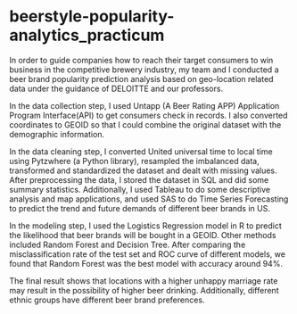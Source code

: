# beerstyle-popularity-analytics_practicum

In order to guide companies how to reach their target consumers to win business in the competitive brewery industry, my team and I conducted a beer brand popularity prediction analysis based on geo-location related data under the guidance of DELOITTE and our professors.

In the data collection step, I used Untapp (A Beer Rating APP) Application Program Interface(API) to get consumers check in records. I also converted coordinates to GEOID so that I could combine the original dataset with the demographic information.

In the data cleaning step, I converted United universal time to local time using Pytzwhere (a Python library), resampled the imbalanced data, transformed and standardized the dataset and dealt with missing values. 
After preprocessing the data, I stored the dataset in SQL and did some summary statistics. Additionally, I used Tableau to do some descriptive analysis and map applications, and used SAS to do Time Series Forecasting to predict the trend and future demands of different beer brands in US.

In the modeling step, I used the Logistics Regression model in R to predict the likelihood that beer brands will be bought in a GEOID. Other methods included Random Forest and Decision Tree.
After comparing the misclassification rate of the test set and ROC curve of different models, we found that Random Forest was the best model with accuracy around 94%.

The final result shows that locations with a higher unhappy marriage rate may result in the possibility of higher beer drinking. Additionally, different ethnic groups have different beer brand preferences.
